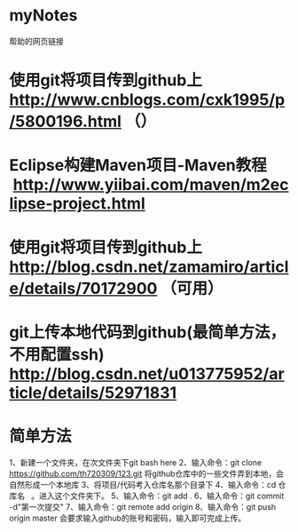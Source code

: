 # myNotes
帮助的网页链接
# 使用git将项目传到github上   http://www.cnblogs.com/cxk1995/p/5800196.html            （）
# Eclipse构建Maven项目-Maven教程    http://www.yiibai.com/maven/m2eclipse-project.html
# 使用git将项目传到github上   http://blog.csdn.net/zamamiro/article/details/70172900  （可用）
# git上传本地代码到github(最简单方法，不用配置ssh)   http://blog.csdn.net/u013775952/article/details/52971831
# 简单方法
1、新建一个文件夹，在次文件夹下git bash here
2、输入命令：git clone https://github.com/th720309/123.git 将github仓库中的一些文件弄到本地，会自然形成一个本地库
3、将项目/代码考入仓库名那个目录下
4、输入命令：cd 仓库名   。进入这个文件夹下。
5、输入命令：git add .
6、输入命令：git commit -d"第一次提交"
7、输入命令：git remote add origin
8、输入命令：git push origin master
会要求输入github的账号和密码，输入即可完成上传。
